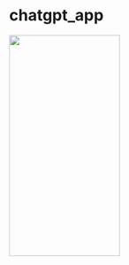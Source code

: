 # chatgpt_app

<img src="https://github.com/maheshpd/chatgpt_app/assets/26844387/44ef5656-46fe-4533-8653-83691894fb38" width="200" height="400" /> 
